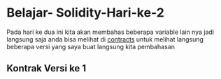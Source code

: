 # Belajar- Solidity-Hari-ke-2
Pada hari ke dua ini kita akan membahas beberapa variable lain nya jadi langsung saja anda bisa melihat di [contracts](https://github.com) untuk melihat langsung beberapa versi yang saya buat langsung kita pembahasan

## Kontrak Versi ke 1
